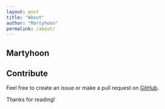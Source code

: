 ```yaml
---
layout: post
title: "About"
author: "Martyhoon"
permalink: /about/
---
```


## Martyhoon

## Contribute
Feel free to create an issue or make a pull request on [GitHub](https://github.com/chesterhow/tale).

Thanks for reading!
